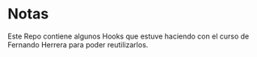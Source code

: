 # Notas

Este Repo contiene algunos Hooks que estuve haciendo con el curso de Fernando Herrera para poder reutilizarlos. 